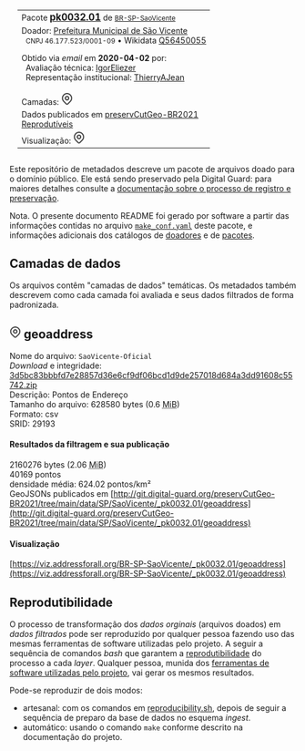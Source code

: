 <aside>
<table align="right" style="padding: 1em">
<tr><td>Pacote <a target="_git" title="link canônico para o git deste pacote" href="http://git.digital-guard.org/preserv-BR/blob/main/data/SP/SaoVicente/_pk0032.01"><big><b>pk0032.01</b></big></a> de <small><a target="_osmcodes" title="Jurisdição" href="https://osm.codes/BR-SP-SaoVicente">BR-SP-SaoVicente</a></small>
</td></tr>
<tr><td>
Doador: <a rel="external" target="_doador" href="http://www.saovicente.sp.gov.br/publico/">Prefeitura Municipal de São Vicente</a>
<br/>&nbsp; <small>CNPJ 46.177.523/0001-09</small> • Wikidata <a rel="external" target="_doador" title="link descritor Wikidata do doador" href="https://www.wikidata.org/wiki/Q56450055">Q56450055</a></small><br/>

Obtido via <i>email</i> em <b>2020-04-02</b> por:
<br/>&nbsp; Avaliação técnica: <a rel="external" target="_gitPerson" title="usuário Git" href="https://github.com/IgorEliezer">IgorEliezer</a>
<br/>&nbsp; Representação institucional: <a rel="external" target="_gitPerson" title="usuário Git" href="https://github.com/ThierryAJean">ThierryAJean</a><br/>
</td></tr>
<tr><td>Camadas: <a title="geoaddress" href="#-geoaddress"><img src="https://raw.githubusercontent.com/digital-guard/preserv/main/docs/assets/layerIcon-geoaddress.png" alt="geoaddress" width="20"/></a> </td></tr>
<tr><td>Dados publicados em <a href="http://git.digital-guard.org/preservCutGeo-BR2021/tree/main/data/SP/SaoVicente/_pk0032.01">preservCutGeo-BR2021</a><br/><a href="#reprodutibilidade">Reprodutíveis</a></td></tr>
<tr><td>Visualização: <a title="geoaddress" href="https://viz.addressforall.org/BR-SP-SaoVicente/_pk0032.01/geoaddress"><img src="https://raw.githubusercontent.com/digital-guard/preserv/main/docs/assets/layerIcon-geoaddress.png" alt="geoaddress" width="20"/></a> </td></tr>
</table>
</aside>

<section>

Este repositório de metadados descreve um pacote de arquivos doado para o domínio público. Ele está sendo preservado pela Digital Guard: para maiores detalhes consulte a [documentação sobre o processo de registro e preservação](https://wiki.addressforall.org/doc/Documentação_Digital-guard).

Nota. O presente documento README foi gerado por software a partir das informações contidas no arquivo [`make_conf.yaml`](http://git.digital-guard.org/preserv-BR/blob/main/data/SP/SaoVicente/_pk0032.01/make_conf.yaml) deste pacote, e informações adicionais dos catálogos de [doadores](https://git.digital-guard.org/preserv-BR/blob/main/data/donor.csv) e de [pacotes](https://git.digital-guard.org/preserv-BR/blob/main/data/donatedPack.csv).

# Camadas de dados

Os arquivos contêm "camadas de dados" temáticas. Os metadados também descrevem como cada camada foi avaliada e seus dados filtrados de forma padronizada.

## <img src="https://raw.githubusercontent.com/digital-guard/preserv/main/docs/assets/layerIcon-geoaddress.png" alt="geoaddress" width="20"/> geoaddress

Nome do arquivo: `SaoVicente-Oficial`<br/>*Download* e integridade: [3d5bc83bbbfd7e28857d36e6cf9df06bcd1d9de257018d684a3dd91608c55742.zip](http://dl.digital-guard.org/3d5bc83bbbfd7e28857d36e6cf9df06bcd1d9de257018d684a3dd91608c55742.zip)<br/>Descrição: Pontos de Endereço<br/>Tamanho do arquivo: 628580 bytes (0.6 <abbr title="mebibyte">MiB</abbr>)<br/>Formato: csv<br/>SRID: 29193

#### Resultados da filtragem e sua publicação
2160276 bytes (2.06 <abbr title="mebibyte">MiB</abbr>)<br/>40169 pontos<br/>densidade média: 624.02 pontos/km²<br/>GeoJSONs publicados em [http://git.digital-guard.org/preservCutGeo-BR2021/tree/main/data/SP/SaoVicente/_pk0032.01/geoaddress](http://git.digital-guard.org/preservCutGeo-BR2021/tree/main/data/SP/SaoVicente/_pk0032.01/geoaddress)

#### Visualização
[https://viz.addressforall.org/BR-SP-SaoVicente/_pk0032.01/geoaddress](https://viz.addressforall.org/BR-SP-SaoVicente/_pk0032.01/geoaddress)

</section>
<section>

# Reprodutibilidade

O processo de transformação dos *dados orginais* (arquivos doados) em *dados filtrados* pode ser reproduzido por qualquer pessoa fazendo uso das mesmas ferramentas de software utilizadas pelo projeto. A seguir a sequência de comandos *bash* que garantem a [reprodutibilidade](https://en.wikipedia.org/wiki/Reproducibility) do processo a cada *layer*. Qualquer pessoa, munida dos [ferramentas de software utilizadas pelo projeto](https://git.AddressForAll.org/suporte/blob/master/docs/pt/infra.md#ambientes-e-ferramentas-de-uso-geral), vai gerar os mesmos resultados.

Pode-se reproduzir de dois modos:
* artesanal: com os comandos em [reproducibility.sh](http://git.digital-guard.org/preserv-BR/blob/main/data/SP/SaoVicente/_pk0032.01/reproducibility.sh), depois de seguir a sequência de preparo da base de dados no esquema *ingest*.
* automático: usando o comando `make` conforme descrito na documentação do projeto.

</section>

